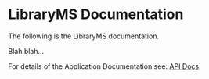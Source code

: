 # LibraryMS Documentation

The following is the LibraryMS documentation.

Blah blah...

For details of the Application Documentation see: [API Docs](https://mkdemo01.github.io/libms/api/index.html).
